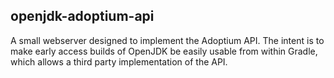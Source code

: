 openjdk-adoptium-api
--------------------

A small webserver designed to implement the Adoptium API. The intent is to make early access builds of OpenJDK
be easily usable from within Gradle, which allows a third party implementation of the API.
